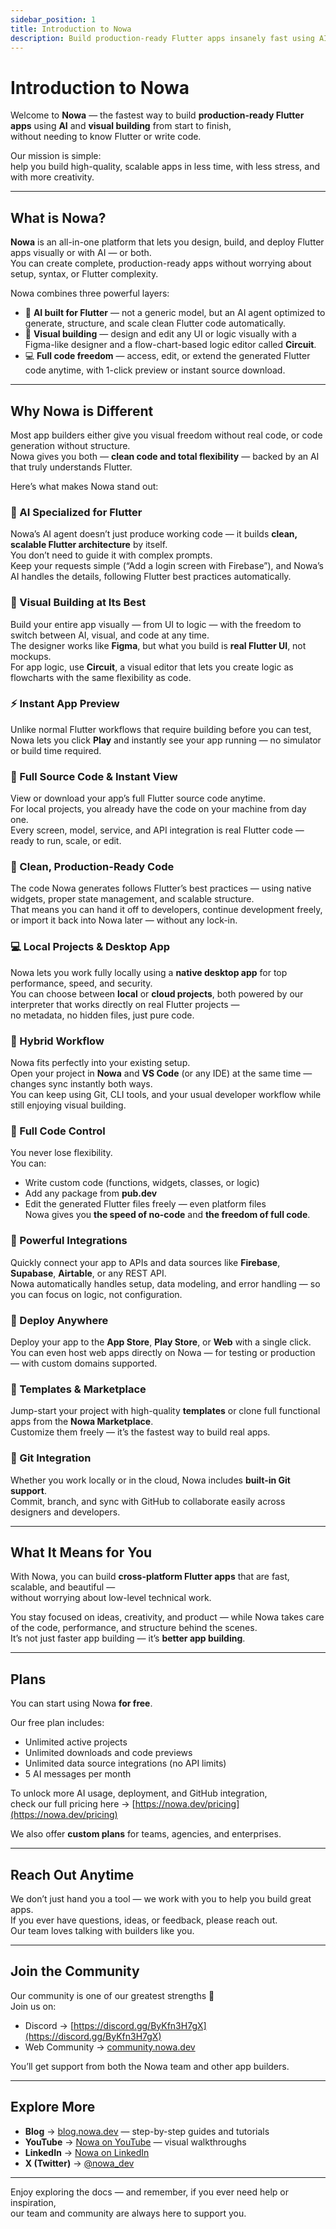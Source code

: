 ```yaml
---
sidebar_position: 1
title: Introduction to Nowa
description: Build production-ready Flutter apps insanely fast using AI and visual building — no Flutter knowledge required.
---
```


# Introduction to Nowa

Welcome to **Nowa** — the fastest way to build **production-ready Flutter apps** using **AI** and **visual building** from start to finish,  
without needing to know Flutter or write code.

Our mission is simple:  
help you build high-quality, scalable apps in less time, with less stress, and with more creativity.

---

## What is Nowa?

**Nowa** is an all-in-one platform that lets you design, build, and deploy Flutter apps visually or with AI — or both.  
You can create complete, production-ready apps without worrying about setup, syntax, or Flutter complexity.  

Nowa combines three powerful layers:  

- 🧠 **AI built for Flutter** — not a generic model, but an AI agent optimized to generate, structure, and scale clean Flutter code automatically.  
- 🎨 **Visual building** — design and edit any UI or logic visually with a Figma-like designer and a flow-chart-based logic editor called **Circuit**.  
- 💻 **Full code freedom** — access, edit, or extend the generated Flutter code anytime, with 1-click preview or instant source download.

---

## Why Nowa is Different

Most app builders either give you visual freedom without real code, or code generation without structure.  
Nowa gives you both — **clean code and total flexibility** — backed by an AI that truly understands Flutter.

Here’s what makes Nowa stand out:

### 🤖 AI Specialized for Flutter
Nowa’s AI agent doesn’t just produce working code — it builds **clean, scalable Flutter architecture** by itself.  
You don’t need to guide it with complex prompts.  
Keep your requests simple (“Add a login screen with Firebase”), and Nowa’s AI handles the details, following Flutter best practices automatically.

### 🧩 Visual Building at Its Best
Build your entire app visually — from UI to logic — with the freedom to switch between AI, visual, and code at any time.  
The designer works like **Figma**, but what you build is **real Flutter UI**, not mockups.  
For app logic, use **Circuit**, a visual editor that lets you create logic as flowcharts with the same flexibility as code.

### ⚡ Instant App Preview
Unlike normal Flutter workflows that require building before you can test,  
Nowa lets you click **Play** and instantly see your app running — no simulator or build time required.

### 🧱 Full Source Code & Instant View
View or download your app’s full Flutter source code anytime.  
For local projects, you already have the code on your machine from day one.  
Every screen, model, service, and API integration is real Flutter code — ready to run, scale, or edit.

### 🧼 Clean, Production-Ready Code
The code Nowa generates follows Flutter’s best practices — using native widgets, proper state management, and scalable structure.  
That means you can hand it off to developers, continue development freely, or import it back into Nowa later — without any lock-in.

### 💻 Local Projects & Desktop App
Nowa lets you work fully locally using a **native desktop app** for top performance, speed, and security.  
You can choose between **local** or **cloud projects**, both powered by our interpreter that works directly on real Flutter projects —  
no metadata, no hidden files, just pure code.

### 🔄 Hybrid Workflow
Nowa fits perfectly into your existing setup.  
Open your project in **Nowa** and **VS Code** (or any IDE) at the same time — changes sync instantly both ways.  
You can keep using Git, CLI tools, and your usual developer workflow while still enjoying visual building.

### 🧠 Full Code Control
You never lose flexibility.  
You can:
- Write custom code (functions, widgets, classes, or logic)  
- Add any package from **pub.dev**  
- Edit the generated Flutter files freely — even platform files  
Nowa gives you **the speed of no-code** and **the freedom of full code**.

### 🔗 Powerful Integrations
Quickly connect your app to APIs and data sources like **Firebase**, **Supabase**, **Airtable**, or any REST API.  
Nowa automatically handles setup, data modeling, and error handling — so you can focus on logic, not configuration.

### 🚀 Deploy Anywhere
Deploy your app to the **App Store**, **Play Store**, or **Web** with a single click.  
You can even host web apps directly on Nowa — for testing or production — with custom domains supported.

### 🧠 Templates & Marketplace
Jump-start your project with high-quality **templates** or clone full functional apps from the **Nowa Marketplace**.  
Customize them freely — it’s the fastest way to build real apps.

### 🔧 Git Integration
Whether you work locally or in the cloud, Nowa includes **built-in Git support**.  
Commit, branch, and sync with GitHub to collaborate easily across designers and developers.

---

## What It Means for You

With Nowa, you can build **cross-platform Flutter apps** that are fast, scalable, and beautiful —  
without worrying about low-level technical work.  

You stay focused on ideas, creativity, and product — while Nowa takes care of the code, performance, and structure behind the scenes.  
It’s not just faster app building — it’s **better app building**.

---

## Plans

You can start using Nowa **for free**.  

Our free plan includes:
- Unlimited active projects  
- Unlimited downloads and code previews  
- Unlimited data source integrations (no API limits)  
- 5 AI messages per month  

To unlock more AI usage, deployment, and GitHub integration,  
check our full pricing here → [https://nowa.dev/pricing](https://nowa.dev/pricing)

We also offer **custom plans** for teams, agencies, and enterprises.

---

## Reach Out Anytime

We don’t just hand you a tool — we work with you to help you build great apps.  
If you ever have questions, ideas, or feedback, please reach out.  
Our team loves talking with builders like you.

---

## Join the Community

Our community is one of our greatest strengths 🧡  
Join us on:

- Discord → [https://discord.gg/ByKfn3H7gX](https://discord.gg/ByKfn3H7gX)  
- Web Community → [community.nowa.dev](https://community.nowa.dev)  

You’ll get support from both the Nowa team and other app builders.

---

## Explore More

- **Blog** → [blog.nowa.dev](https://blog.nowa.dev) — step-by-step guides and tutorials  
- **YouTube** → [Nowa on YouTube](https://www.youtube.com/@nowadev) — visual walkthroughs  
- **LinkedIn** → [Nowa on LinkedIn](https://www.linkedin.com/company/nowaengine/)  
- **X (Twitter)** → [@nowa_dev](https://x.com/nowa_dev)

---

Enjoy exploring the docs — and remember, if you ever need help or inspiration,  
our team and community are always here to support you.
